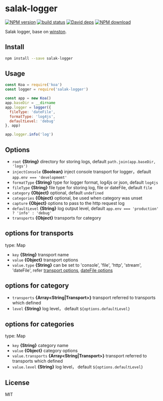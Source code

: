 # salak-logger

[![NPM version][npm-image]][npm-url]
[![build status][travis-image]][travis-url]
[![David deps][david-image]][david-url]
[![NPM download][download-image]][download-url]

[npm-image]: https://img.shields.io/npm/v/salak-logger.svg?style=flat-square
[npm-url]: https://npmjs.org/package/salak-logger
[travis-image]: https://img.shields.io/travis/SalakJS/salak-logger.svg?style=flat-square
[travis-url]: https://travis-ci.org/SalakJS/salak-logger
[david-image]: https://img.shields.io/david/SalakJS/salak-logger.svg?style=flat-square
[david-url]: https://david-dm.org/SalakJS/salak-logger
[download-image]: https://img.shields.io/npm/dm/salak-logger.svg?style=flat-square
[download-url]: https://npmjs.org/package/salak-logger

Salak logger, base on [winston](https://github.com/winstonjs/winston).

## Install

```bash
npm install --save salak-logger
```

## Usage

```javascript
const Koa = require('koa')
const logger = require('salak-logger')

const app = new Koa()
app.baseDir = __dirname
app.logger = logger({
  fileType: 'dateFile',
  formatType: 'log4js',
  defaultLevel: 'debug'
}, app)

app.logger.info('log')
```

## Options

- `root` **{String}** directory for storing logs, default `path.join(app.baseDir, 'logs')`
- `injectConsole` **{Boolean}** inject console transport for logger，default `app.env === 'developmemt'`
- `formatType` **{String}** type for logger format, log4js or json, default `log4js`
- `fileType` **{String}** file type for storing log, file or dateFile, default `file`
- `category` **{Object}** optional, default `undefined`
- `categories` **{Object}** optional, be used when category was unset
- `capture` **{Object}** options to pass to the http request log
- `defaultLevel` **{String}** log output level, default `app.env === 'production' ? 'info' : 'debug'`
- `transports` **{Object}** transports for category

## options for transports

type: Map

- `key` **{String}** transport name
- `value` **{Object}** transport options
- `value.type` **{String}** can be set to 'console', 'file', 'http', 'stream', 'dateFile', refer [transport options](https://github.com/winstonjs/winston/blob/master/docs/transports.md), [dateFile options](https://github.com/winstonjs/winston-daily-rotate-file#options)

## options for category

- `transports` **{Array<String|Transport>}** transport referred to transports which defined
- `level` **{String}** log level， default `${options.defaultLevel}`

## options for categories

type: Map

- `key` **{String}** category name
- `value` **{Object}** category options
- `value.transports` **{Array<String|Transport>}** transport referred to transports which defined
- `value.level` **{String}** log level， default `${options.defaultLevel}`

## License

MIT
